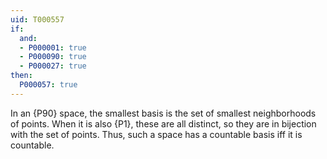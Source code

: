 ```yaml
---
uid: T000557
if:
  and:
  - P000001: true
  - P000090: true
  - P000027: true
then:
  P000057: true
---
```


In an {P90} space, the smallest basis is the set of smallest neighborhoods of points.
When it is also {P1}, these are all distinct, so they are in bijection with the set of points.
Thus, such a space has a countable basis iff it is countable.
